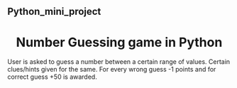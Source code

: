 ## Python_mini_project

<h1 align="center"> Number Guessing game in Python </h1>

User is asked to guess a number between a certain range of values. Certain clues/hints given for the same. For every wrong guess -1 points and for correct guess +50 is awarded.
